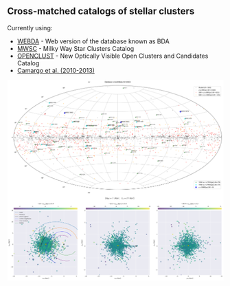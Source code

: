 ## Cross-matched catalogs of stellar clusters

Currently using:

* [WEBDA][1] - Web version of the database known as BDA
* [MWSC][2] - Milky Way Star Clusters Catalog
* [OPENCLUST][3] - New Optically Visible Open Clusters and Candidates Catalog
* [Camargo et al. (2010-2013)][4]

![Alt text](crossMdata.png?raw=true)

[1]: http://www.univie.ac.at/webda/
[2]: https://heasarc.gsfc.nasa.gov/W3Browse/all/mwsc.html
[3]: https://heasarc.gsfc.nasa.gov/W3Browse/all/openclust.html
[4]: http://vizier.u-strasbg.fr/viz-bin/VizieR?-source=J%2FMNRAS%2F432%2F3349
